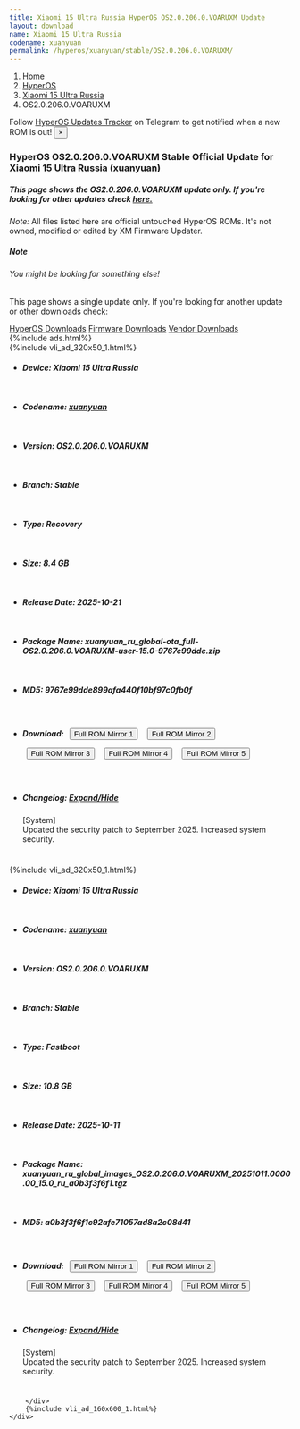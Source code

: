 ```yaml
---
title: Xiaomi 15 Ultra Russia HyperOS OS2.0.206.0.VOARUXM Update
layout: download
name: Xiaomi 15 Ultra Russia
codename: xuanyuan
permalink: /hyperos/xuanyuan/stable/OS2.0.206.0.VOARUXM/
---
```

<nav aria-label="breadcrumb">
    <ol class="breadcrumb">
        <li class="breadcrumb-item"><a href="/">Home</a></li>
        <li class="breadcrumb-item"><a href="/hyperos/">HyperOS</a></li>
        <li class="breadcrumb-item"><a href="/hyperos/xuanyuan/">Xiaomi 15 Ultra Russia</a></li>
        <li class="breadcrumb-item active" aria-current="page">OS2.0.206.0.VOARUXM</li>
    </ol>
</nav>
<div class="alert alert-primary alert-dismissible fade show" role="alert">
    Follow <a href="https://t.me/MIUIUpdatesTracker" class="alert-link">HyperOS Updates Tracker</a> on Telegram to get
    notified when a new ROM is out!
    <button type="button" class="close" data-dismiss="alert" aria-label="Close">
        <span aria-hidden="true">&times;</span>
    </button>
</div>
<div class="col-12 mx-auto">
    <h3 class="title bg-light p-2 rounded">HyperOS OS2.0.206.0.VOARUXM Stable Official Update for Xiaomi 15 Ultra Russia (xuanyuan)</h3>
    <h5>This page shows the OS2.0.206.0.VOARUXM update only. If you're looking for other updates check
        <a href="/hyperos/xuanyuan/">here.</a></h5>
    <p><i>Note: </i>All files listed here are official untouched HyperOS ROMs.
        It's not owned, modified or edited by XM Firmware Updater.</p>
    <div class="card">
        <div class="card-body">
            <h5 class="card-title">Note</h5>
            <h6 class="card-subtitle mb-2 text-muted">You might be looking for something else!</h6>
            <p class="card-text">This page shows a single update only.
                If you're looking for another update or other downloads check:</p>
            <a href="/hyperos/" class="card-link">HyperOS Downloads</a>
            <a href="/firmware/" class="card-link">Firmware Downloads</a>
            <a href="/vendor/" class="card-link">Vendor Downloads</a>
        </div>
    </div>
    {%include ads.html%}
    <div class="row justify-content-center">
        <div class="col-10" id="downloads">
                    <div class="card card-body">
            {%include vli_ad_320x50_1.html%}
            <ul class="list-unstyled">
                <li style="padding-bottom: 10px;">
                    <h5><b>Device: </b>Xiaomi 15 Ultra Russia</h5>
                </li>
                <li style="padding-bottom: 10px;">
                    <h5><b>Codename: </b> <a href="/hyperos/xuanyuan/" target="_blank">xuanyuan</a> </h5>
                </li>
                <li style="padding-bottom: 10px;">
                    <h5><b>Version: </b>OS2.0.206.0.VOARUXM</h5>
                </li>
                <li style="padding-bottom: 10px;">
                    <h5><b>Branch: </b>Stable</h5>
                </li>
                <li style="padding-bottom: 10px;">
                    <h5><b>Type: </b>Recovery</h5>
                </li>
                <li style="padding-bottom: 10px;">
                    <h5><b>Size: </b>8.4 GB</h5>
                </li>
                <li style="padding-bottom: 10px;">
                    <h5><b>Release Date: </b>2025-10-21</h5>
                </li>
                <li style="padding-bottom: 10px;">
                    <h5><b>Package Name: </b><span id="filename" class="text-dark">xuanyuan_ru_global-ota_full-OS2.0.206.0.VOARUXM-user-15.0-9767e99dde.zip</span></h5>
                </li>
                <li style="padding-bottom: 10px;">
                    <h5><b>MD5: </b><span id="md5" class="text-muted">9767e99dde899afa440f10bf97c0fb0f</span></h5>
                </li>
                <li style="padding-bottom: 10px;">
                    <h5><b>Download: </b> <button type="button" id="download" class="btn btn-primary" style="margin: 7px;" onclick="window.open('https://cdnorg.d.miui.com/OS2.0.206.0.VOARUXM/xuanyuan_ru_global-ota_full-OS2.0.206.0.VOARUXM-user-15.0-9767e99dde.zip', '_blank');"><i class="fa fa-download"></i> Full ROM Mirror 1</button> <button type="button" id="download" class="btn btn-primary" style="margin: 7px;" onclick="window.open('https://bkt-sgp-miui-ota-update-alisgp.oss-ap-southeast-1.aliyuncs.com/OS2.0.206.0.VOARUXM/xuanyuan_ru_global-ota_full-OS2.0.206.0.VOARUXM-user-15.0-9767e99dde.zip', '_blank');"><i class="fa fa-download"></i> Full ROM Mirror 2</button> <button type="button" id="download" class="btn btn-primary" style="margin: 7px;" onclick="window.open('https://bn.d.miui.com/OS2.0.206.0.VOARUXM/xuanyuan_ru_global-ota_full-OS2.0.206.0.VOARUXM-user-15.0-9767e99dde.zip', '_blank');"><i class="fa fa-download"></i> Full ROM Mirror 3</button> <button type="button" id="download" class="btn btn-primary" style="margin: 7px;" onclick="window.open('https://bigota.d.miui.com/OS2.0.206.0.VOARUXM/xuanyuan_ru_global-ota_full-OS2.0.206.0.VOARUXM-user-15.0-9767e99dde.zip', '_blank');"><i class="fa fa-download"></i> Full ROM Mirror 4</button> <button type="button" id="download" class="btn btn-primary" style="margin: 7px;" onclick="window.open('https://hugeota.d.miui.com/OS2.0.206.0.VOARUXM/xuanyuan_ru_global-ota_full-OS2.0.206.0.VOARUXM-user-15.0-9767e99dde.zip', '_blank');"><i class="fa fa-download"></i> Full ROM Mirror 5</button></h5>
                </li>
                <li style="padding-bottom: 10px;">
                    <h5><b>Changelog: </b><a href="#xuanyuan_1_changelog" data-toggle="collapse" role="button"
                            aria-expanded="false" aria-controls="xuanyuan_1_changelog"> <i class="fa fa-arrow-down"
                                aria-hidden="true"></i> Expand/Hide</a></h5>
                    <div class="collapse" id="xuanyuan_1_changelog">
                        <p id="changelog_text">[System]<br>Updated the security patch to September 2025. Increased system security.</p>
                    </div>
                </li>
            </ul>
        </div>
        <div class="card card-body">
            {%include vli_ad_320x50_1.html%}
            <ul class="list-unstyled">
                <li style="padding-bottom: 10px;">
                    <h5><b>Device: </b>Xiaomi 15 Ultra Russia</h5>
                </li>
                <li style="padding-bottom: 10px;">
                    <h5><b>Codename: </b> <a href="/hyperos/xuanyuan/" target="_blank">xuanyuan</a> </h5>
                </li>
                <li style="padding-bottom: 10px;">
                    <h5><b>Version: </b>OS2.0.206.0.VOARUXM</h5>
                </li>
                <li style="padding-bottom: 10px;">
                    <h5><b>Branch: </b>Stable</h5>
                </li>
                <li style="padding-bottom: 10px;">
                    <h5><b>Type: </b>Fastboot</h5>
                </li>
                <li style="padding-bottom: 10px;">
                    <h5><b>Size: </b>10.8 GB</h5>
                </li>
                <li style="padding-bottom: 10px;">
                    <h5><b>Release Date: </b>2025-10-11</h5>
                </li>
                <li style="padding-bottom: 10px;">
                    <h5><b>Package Name: </b><span id="filename" class="text-dark">xuanyuan_ru_global_images_OS2.0.206.0.VOARUXM_20251011.0000.00_15.0_ru_a0b3f3f6f1.tgz</span></h5>
                </li>
                <li style="padding-bottom: 10px;">
                    <h5><b>MD5: </b><span id="md5" class="text-muted">a0b3f3f6f1c92afe71057ad8a2c08d41</span></h5>
                </li>
                <li style="padding-bottom: 10px;">
                    <h5><b>Download: </b> <button type="button" id="download" class="btn btn-primary" style="margin: 7px;" onclick="window.open('https://cdnorg.d.miui.com/OS2.0.206.0.VOARUXM/xuanyuan_ru_global_images_OS2.0.206.0.VOARUXM_20251011.0000.00_15.0_ru_a0b3f3f6f1.tgz', '_blank');"><i class="fa fa-download"></i> Full ROM Mirror 1</button> <button type="button" id="download" class="btn btn-primary" style="margin: 7px;" onclick="window.open('https://bkt-sgp-miui-ota-update-alisgp.oss-ap-southeast-1.aliyuncs.com/OS2.0.206.0.VOARUXM/xuanyuan_ru_global_images_OS2.0.206.0.VOARUXM_20251011.0000.00_15.0_ru_a0b3f3f6f1.tgz', '_blank');"><i class="fa fa-download"></i> Full ROM Mirror 2</button> <button type="button" id="download" class="btn btn-primary" style="margin: 7px;" onclick="window.open('https://bn.d.miui.com/OS2.0.206.0.VOARUXM/xuanyuan_ru_global_images_OS2.0.206.0.VOARUXM_20251011.0000.00_15.0_ru_a0b3f3f6f1.tgz', '_blank');"><i class="fa fa-download"></i> Full ROM Mirror 3</button> <button type="button" id="download" class="btn btn-primary" style="margin: 7px;" onclick="window.open('https://bigota.d.miui.com/OS2.0.206.0.VOARUXM/xuanyuan_ru_global_images_OS2.0.206.0.VOARUXM_20251011.0000.00_15.0_ru_a0b3f3f6f1.tgz', '_blank');"><i class="fa fa-download"></i> Full ROM Mirror 4</button> <button type="button" id="download" class="btn btn-primary" style="margin: 7px;" onclick="window.open('https://hugeota.d.miui.com/OS2.0.206.0.VOARUXM/xuanyuan_ru_global_images_OS2.0.206.0.VOARUXM_20251011.0000.00_15.0_ru_a0b3f3f6f1.tgz', '_blank');"><i class="fa fa-download"></i> Full ROM Mirror 5</button></h5>
                </li>
                <li style="padding-bottom: 10px;">
                    <h5><b>Changelog: </b><a href="#xuanyuan_2_changelog" data-toggle="collapse" role="button"
                            aria-expanded="false" aria-controls="xuanyuan_2_changelog"> <i class="fa fa-arrow-down"
                                aria-hidden="true"></i> Expand/Hide</a></h5>
                    <div class="collapse" id="xuanyuan_2_changelog">
                        <p id="changelog_text">[System]<br>Updated the security patch to September 2025. Increased system security.</p>
                    </div>
                </li>
            </ul>
        </div>

        </div>
        {%include vli_ad_160x600_1.html%}
    </div>
</div>
